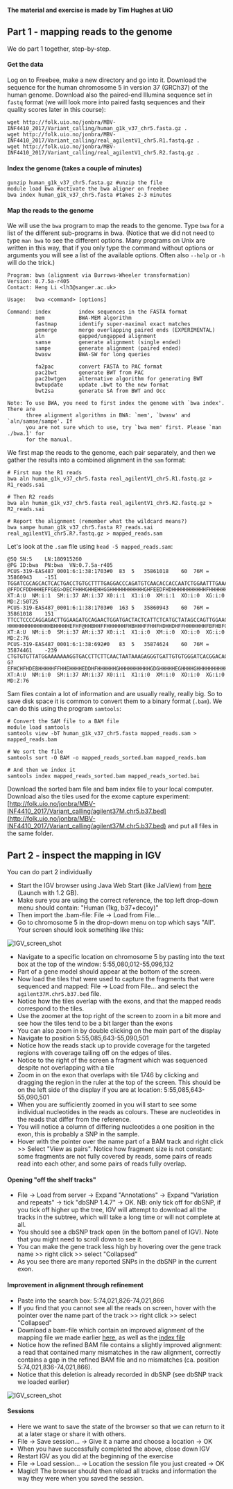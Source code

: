 **The material and exercise is made by Tim Hughes at UiO**

## Part 1 - mapping reads to the genome
We do part 1 together, step-by-step.

#### Get the data

Log on to Freebee, make a new directory and go into it. Download the sequence for the human chromosome 5 in version 37 (GRCh37) of the human genome. Download also the paired-end Illumina sequence set in `fastq` format (we will look more into paired fastq sequences and their quality scores later in this course):

```
wget http://folk.uio.no/jonbra/MBV-INF4410_2017/Variant_calling/human_g1k_v37_chr5.fasta.gz .
wget http://folk.uio.no/jonbra/MBV-INF4410_2017/Variant_calling/real_agilentV1_chr5.R1.fastq.gz .
wget http://folk.uio.no/jonbra/MBV-INF4410_2017/Variant_calling/real_agilentV1_chr5.R2.fastq.gz .
```

#### Index the genome (takes a couple of minutes)

```
gunzip human_g1k_v37_chr5.fasta.gz #unzip the file
module load bwa #activate the bwa aligner on freebee
bwa index human_g1k_v37_chr5.fasta #takes 2-3 minutes
```

#### Map the reads to the genome
We will use the `bwa` program to map the reads to the genome. Type `bwa` for a list of the different sub-programs in bwa. (Notice that we did not need to type `man bwa` to see the different options. Many programs on Unix are written in this way, that if you only type the command without options or arguments you will see a list of the available options. Often also `--help` or `-h` will do the trick.)

```
Program: bwa (alignment via Burrows-Wheeler transformation)
Version: 0.7.5a-r405
Contact: Heng Li <lh3@sanger.ac.uk>

Usage:   bwa <command> [options]

Command: index         index sequences in the FASTA format
         mem           BWA-MEM algorithm
         fastmap       identify super-maximal exact matches
         pemerge       merge overlapping paired ends (EXPERIMENTAL)
         aln           gapped/ungapped alignment
         samse         generate alignment (single ended)
         sampe         generate alignment (paired ended)
         bwasw         BWA-SW for long queries

         fa2pac        convert FASTA to PAC format
         pac2bwt       generate BWT from PAC
         pac2bwtgen    alternative algorithm for generating BWT
         bwtupdate     update .bwt to the new format
         bwt2sa        generate SA from BWT and Occ

Note: To use BWA, you need to first index the genome with `bwa index'. There are
      three alignment algorithms in BWA: `mem', `bwasw' and `aln/samse/sampe'. If
      you are not sure which to use, try `bwa mem' first. Please `man ./bwa.1' for
      for the manual.
```

We first map the reads to the genome, each pair separately, and then we gather the results into a combined alignment in the `sam` format:

```
# First map the R1 reads
bwa aln human_g1k_v37_chr5.fasta real_agilentV1_chr5.R1.fastq.gz > R1_reads.sai

# Then R2 reads
bwa aln human_g1k_v37_chr5.fasta real_agilentV1_chr5.R2.fastq.gz > R2_reads.sai

# Report the alignment (remember what the wildcard means?)
bwa sampe human_g1k_v37_chr5.fasta R?_reads.sai real_agilentV1_chr5.R?.fastq.gz > mapped_reads.sam
```

Let's look at the `.sam` file using `head -5 mapped_reads.sam`:

```
@SQ	SN:5	LN:180915260
@PG	ID:bwa	PN:bwa	VN:0.7.5a-r405
PCUS-319-EAS487_0001:6:1:38:1703#0	83	5	35861018	60	76M	=	35860943	-151	TGGATCGCAGCACTCACTGACCTGTGCTTTTGAGGACCCAGATGTCAACACCACCAATCTGGAATTTGAAATATGG	@FFDCFDDHHHEFFGEG>DECFHHHGHHEHHGGHHHHHHHHHHHGHFEEDFHDHHHHHHHHHHHFHHHHHHHHHHH	XT:A:U	NM:i:1	SM:i:37	AM:i:37	X0:i:1	X1:i:0	XM:i:1	XO:i:0	XG:i:0	MD:Z:50T25
PCUS-319-EAS487_0001:6:1:38:1703#0	163	5	35860943	60	76M	=	35861018	151	TTCCTCCCCAGGAGACTTGGAAGATGCAGAACTGGATGACTACTCATTCTCATGCTATAGCCAGTTGGAAGTGAAT	HHHHHHHHHHHHHHBHHHHHEFHF@HHBHHFFHHHHHHFHBHHHFFHHFHDHHDHFFHHHHHHHFBFHBFG7DEB@	XT:A:U	NM:i:0	SM:i:37	AM:i:37	X0:i:1	X1:i:0	XM:i:0	XO:i:0	XG:i:0	MD:Z:76
PCUS-319-EAS487_0001:6:1:38:692#0	83	5	35874624	60	76M	=	35874461	-239	CTGTGTGTTATGGAAAAAAAGGTGACCTTCTTCAACTAATAAAGAGGGTGATTGTGTGGGATCACGGACAGTCAGA	G?EFHCHFHDEBHHHHHFFHHEHHHHEDDHFHHHHHHGHHHHHHHHHHGDGHHHHHEGHHHHGHHHHHHHHHHHHH	XT:A:U	NM:i:0	SM:i:37	AM:i:37	X0:i:1	X1:i:0	XM:i:0	XO:i:0	XG:i:0	MD:Z:76
```

Sam files contain a lot of information and are usually really, really big. So to save disk space it is common to convert them to a binary format (`.bam`). We can do this using the program `samtools`:

```
# Convert the SAM file to a BAM file
module load samtools
samtools view -bT human_g1k_v37_chr5.fasta mapped_reads.sam > mapped_reads.bam

# We sort the file
samtools sort -O BAM -o mapped_reads_sorted.bam mapped_reads.bam

# And then we index it
samtools index mapped_reads_sorted.bam mapped_reads_sorted.bai
```

Download the sorted bam file and bam index file to your local computer. Download also the tiles used for the exome capture experiment: [http://folk.uio.no/jonbra/MBV-INF4410_2017/Variant_calling/agilent37M.chr5.b37.bed](http://folk.uio.no/jonbra/MBV-INF4410_2017/Variant_calling/agilent37M.chr5.b37.bed) and put all files in the same folder.


## Part 2 - inspect the mapping in IGV
You can do part 2 individually

* Start the IGV browser using Java Web Start (like JalView) from [here](http://software.broadinstitute.org/software/igv/download) (Launch with 1.2 GB).
* Make sure you are using the correct reference, the top left drop-down menu should contain: "Human (1kg, b37+decoy)"
* Then import the .bam-file: File -> Load from File...
* Go to chromosome 5 in the drop-down menu on top which says "All". Your screen should look something like this:

![IGV_screen_shot](images/IGV_1.png)

* Navigate to a specific location on chromosome 5 by pasting into the text box at the top of the window: 5:55,080,012-55,096,132
* Part of a gene model should appear at the bottom of the screen.
* Now load the tiles that were used to capture the fragments that were sequenced and mapped: File -> Load from File... and select the `agilent37M.chr5.b37.bed` file.
* Notice how the tiles overlap with the exons, and that the mapped reads correspond to the tiles.
* Use the zoomer at the top right of the screen to zoom in a bit more and see how the tiles tend to be a bit larger than the exons
* You can also zoom in by double clicking on the main part of the display
* Navigate to position 5:55,085,643-55,090,501
* Notice how the reads stack up to provide coverage for the targeted regions with coverage tailing off on the edges of tiles.
* Notice to the right of the screen a fragment which was sequenced despite not overlapping with a tile
* Zoom in on the exon that overlaps with tile 1746 by clicking and dragging the region in the ruler at the top of the screen. This should be on the left side of the display if you are at location: 5:55,085,643-55,090,501
* When you are sufficiently zoomed in you will start to see some individual nucleotides in the reads as colours. These are nucleotides in the reads that differ from the reference.
* You will notice a column of differing nucleotides a one position in the exon, this is probably a SNP in the sample.
* Hover with the pointer over the name part of a BAM track and right click >> Select "View as pairs". Notice how fragment size is not constant: some fragments are not fully covered by reads, some pairs of reads read into each other, and some pairs of reads fully overlap.


#### Opening "off the shelf tracks"

* File -> Load from server -> Expand "Annotations" -> Expand "Variation and repeats" -> tick "dbSNP 1.4.7" -> OK. NB: only tick off for dbSNP, if you tick off higher up the tree, IGV will attempt to download all the tracks in the subtree, which will take a long time or will not complete at all.
* You should see a dbSNP track open (in the bottom panel of IGV). Note that you might need to scroll down to see it.
* You can make the gene track less high by hovering over the gene track name >> right click >> select "Collapsed"
* As you see there are many reported SNPs in the dbSNP in the current exon.


#### Improvement in alignment through refinement

* Paste into the search box:  5:74,021,826-74,021,866
* If you find that you cannot see all the reads on screen, hover with the pointer over the name part of the track >> right click >> select "Collapsed"
* Download a bam-file which contain an improved alignment of the mapping file we made earlier [here](http://folk.uio.no/jonbra/MBV-INF4410_2017/Variant_calling/aln.posiSrt.withRG.clean.dedup.recal.bam), as well as the [index file](http://folk.uio.no/jonbra/MBV-INF4410_2017/Variant_calling/aln.posiSrt.withRG.clean.dedup.recal.bam.bai)
* Notice how the refined BAM file contains a slightly improved alignment: a read that contained many mismatches in the raw alignment, correctly contains a gap in the refined BAM file and no mismatches (ca. position 5:74,021,836-74,021,866).
* Notice that this deletion is already recorded in dbSNP (see dbSNP track we loaded earlier)  

![IGV_screen_shot](images/IGV_2.png)


#### Sessions

* Here we want to save the state of the browser so that we can return to it at a later stage or share it with others.
* File -> Save session... -> Give it a name and choose a location -> OK
* When you have successfully completed the above, close down IGV
* Restart IGV as you did at the beginning of the exercise
* File -> Load session... -> Location the session file you just created -> OK
* Magic!! The browser should then reload all tracks and information the way they were when you saved the session.
